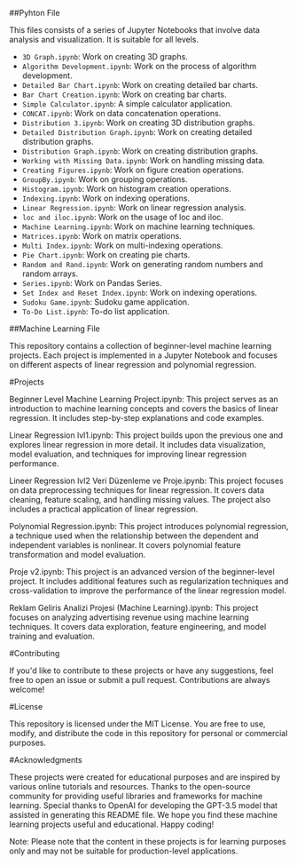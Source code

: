##Pyhton File

This files consists of a series of Jupyter Notebooks that involve data analysis and visualization. It is suitable for all levels.


- `3D Graph.ipynb`: Work on creating 3D graphs.
- `Algorithm Development.ipynb`: Work on the process of algorithm development.
- `Detailed Bar Chart.ipynb`: Work on creating detailed bar charts.
- `Bar Chart Creation.ipynb`: Work on creating bar charts.
- `Simple Calculator.ipynb`: A simple calculator application.
- `CONCAT.ipynb`: Work on data concatenation operations.
- `Distribution 3.ipynb`: Work on creating 3D distribution graphs.
- `Detailed Distribution Graph.ipynb`: Work on creating detailed distribution graphs.
- `Distribution Graph.ipynb`: Work on creating distribution graphs.
- `Working with Missing Data.ipynb`: Work on handling missing data.
- `Creating Figures.ipynb`: Work on figure creation operations.
- `GroupBy.ipynb`: Work on grouping operations.
- `Histogram.ipynb`: Work on histogram creation operations.
- `Indexing.ipynb`: Work on indexing operations.
- `Linear Regression.ipynb`: Work on linear regression analysis.
- `loc and iloc.ipynb`: Work on the usage of loc and iloc.
- `Machine Learning.ipynb`: Work on machine learning techniques.
- `Matrices.ipynb`: Work on matrix operations.
- `Multi Index.ipynb`: Work on multi-indexing operations.
- `Pie Chart.ipynb`: Work on creating pie charts.
- `Random and Rand.ipynb`: Work on generating random numbers and random arrays.
- `Series.ipynb`: Work on Pandas Series.
- `Set Index and Reset Index.ipynb`: Work on indexing operations.
- `Sudoku Game.ipynb`: Sudoku game application.
- `To-Do List.ipynb`: To-do list application.

##Machine Learning File

This repository contains a collection of beginner-level machine learning projects. Each project is implemented in a Jupyter Notebook and focuses on different aspects of linear regression and polynomial regression.

#Projects

Beginner Level Machine Learning Project.ipynb: This project serves as an introduction to machine learning concepts and covers the basics of linear regression. It includes step-by-step explanations and code examples.

Linear Regression lvl1.ipynb: This project builds upon the previous one and explores linear regression in more detail. It includes data visualization, model evaluation, and techniques for improving linear regression performance.

Lineer Regression lvl2 Veri Düzenleme ve Proje.ipynb: This project focuses on data preprocessing techniques for linear regression. It covers data cleaning, feature scaling, and handling missing values. The project also includes a practical application of linear regression.

Polynomial Regression.ipynb: This project introduces polynomial regression, a technique used when the relationship between the dependent and independent variables is nonlinear. It covers polynomial feature transformation and model evaluation.

Proje v2.ipynb: This project is an advanced version of the beginner-level project. It includes additional features such as regularization techniques and cross-validation to improve the performance of the linear regression model.

Reklam Geliris Analizi Projesi (Machine Learning).ipynb: This project focuses on analyzing advertising revenue using machine learning techniques. It covers data exploration, feature engineering, and model training and evaluation.


#Contributing

If you'd like to contribute to these projects or have any suggestions, feel free to open an issue or submit a pull request. Contributions are always welcome!

#License

This repository is licensed under the MIT License. You are free to use, modify, and distribute the code in this repository for personal or commercial purposes.

#Acknowledgments

These projects were created for educational purposes and are inspired by various online tutorials and resources.
Thanks to the open-source community for providing useful libraries and frameworks for machine learning.
Special thanks to OpenAI for developing the GPT-3.5 model that assisted in generating this README file.
We hope you find these machine learning projects useful and educational. Happy coding!

Note: Please note that the content in these projects is for learning purposes only and may not be suitable for production-level applications.
